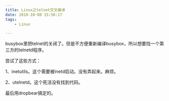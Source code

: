```yaml
---
title: Linux之telnet交叉编译
date: 2018-10-08 15:58:17
tags:
	- Linux

---
```




busybox里把telnet的关闭了。但是不方便重新编译busybox，所以想要找一个第三方的telnetd程序。

尝试了这些方式：

1、inetutils。这个需要被inetd启动。没有弄起来。麻烦。

2、utelnetd。这个死活没有找到代码。

最后用dropbear搞定的。

